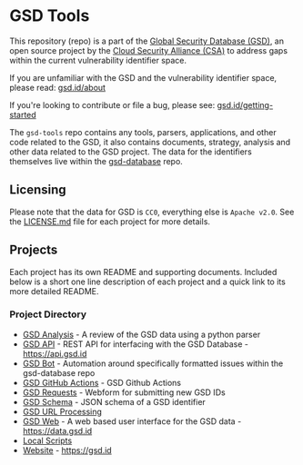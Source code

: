 # GSD Tools

This repository (repo) is a part of the [Global Security Database (GSD)](https://gsd.id), an open source project by the [Cloud Security Alliance (CSA)](https://cloudsecurityalliance.org) to address gaps within the current vulnerability identifier space.

If you are unfamiliar with the GSD and the vulnerability identifier space, please read: [gsd.id/about](https://gsd.id/about)

If you're looking to contribute or file a bug, please see: [gsd.id/getting-started](https://gsd.id/getting-started)

The `gsd-tools` repo contains any tools, parsers, applications, and other code related to the GSD, it also contains documents, strategy, analysis and other data related to the GSD project. The data for the identifiers themselves live within the [gsd-database](https://github.com/cloudsecurityalliance/gsd-database) repo.

## Licensing

Please note that the data for GSD is `CC0`, everything else is `Apache v2.0`. See the [LICENSE.md](LICENSE.md) file for each project for more details.

## Projects

Each project has its own README and supporting documents. Included below is a short one line description of each project and a quick link to its more detailed README.

### Project Directory

- [GSD Analysis](/gsd-analysis#gsd-analysis "A review of the GSD data using a python parser") - A review of the GSD data using a python parser
- [GSD API](/gsd-api#gsd-api "REST API for interfacing with the GSD Database") - REST API for interfacing with the GSD Database - https://api.gsd.id
- [GSD Bot](/gsd-bot#gsd-bot "Automation around specifically formatted issues within the gsd-database repo") - Automation around specifically formatted issues within the gsd-database repo
- [GSD GitHub Actions](/gsd-github-actions#github-actions "GSD Github Actions") - GSD Github Actions
- [GSD Requests](/gsd-requests#webform "Webform for submitting new GSD IDs") - Webform for submitting new GSD IDs
- [GSD Schema](/gsd-schema#gsd-schema "JSON schema of a GSD identifier") - JSON schema of a GSD identifier
- [GSD URL Processing](/gsd-url-processing#gsd-url-processing)
- [GSD Web](/gsd-web#gsd-web "A web based user interface for the GSD data") - A web based user interface for the GSD data - https://data.gsd.id
- [Local Scripts](/local-scripts#local-scripts)
- [Website](/website#website) - https://gsd.id
